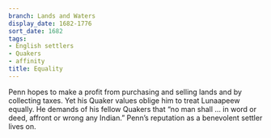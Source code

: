 ```yaml
---
branch: Lands and Waters
display_date: 1682-1776
sort_date: 1682
tags:
- English settlers
- Quakers
- affinity
title: Equality
---
```


Penn hopes to make a profit from purchasing and selling lands and by collecting taxes. Yet his Quaker values oblige him to treat Lunaapeew equally. He demands of his fellow Quakers that “no man shall … in word or deed, affront or wrong any Indian.” Penn’s reputation as a benevolent settler lives on.
